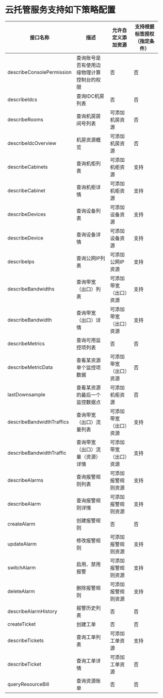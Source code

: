 # 云托管服务支持如下策略配置

|     接口名称                     |     描述                                    |     允许自定义添加资源        |     支持根据标签授权（指定条件）    |
|----------------------------------|---------------------------------------------|-------------------------------|-------------------------------------|
|     describeConsolePermission    |     查询账号是否有使用边缘物理计算控制台的权限    |     否                        |     否                              |
|     describeIdcs                 |     查询IDC机房列表                         |     否                        |     否                              |
|     describeRooms                |     查询机房房间号列表                      |     可添加机房资源            |     否                              |
|     describeIdcOverview          |     机房资源概览                            |     可添加机房资源            |     否                              |
|     describeCabinets             |     查询机柜列表                            |     可添加机柜资源            |     支持                            |
|     describeCabinet              |     查询机柜详情                            |     可添加机柜资源            |     支持                            |
|     describeDevices              |     查询设备列表                            |     可添加设备资源            |     支持                            |
|     describeDevice               |     查询设备详情                            |     可添加设备资源            |     支持                            |
|     describeIps                  |     查询公网IP列表                          |     可添加公网IP资源          |     支持                            |
|     describeBandwidths           |     查询带宽（出口）列表                    |     可添加带宽（出口）资源    |     支持                            |
|     describeBandwidth            |     查询带宽（出口）详情                    |     可添加带宽（出口）资源    |     支持                            |
|     describeMetrics              |     查询可用监控项列表                      |     否                        |     否                              |
|     describeMetricData           |     查看某资源单个监控项数据                |     可添加带宽（出口）资源    |     否                              |
|     lastDownsample               |     查看某资源的最后一个监控数据点          |     可添加机柜资源            |     否                              |
|     describeBandwidthTraffics    |     查询带宽（出口）流量列表                |     可添加带宽（出口）资源    |     支持                            |
|     describeBandwidthTraffic     |     查询带宽（出口）流量（资源）详情        |     可添加带宽（出口）资源    |     支持                            |
|     describeAlarms               |     查询报警规则列表                        |     可添加报警规则资源        |     支持                            |
|     describeAlarm                |     查询报警规则详情                        |     可添加报警规则资源        |     支持                            |
|     createAlarm                  |     创建报警规则                            |     否                        |     否                              |
|     updateAlarm                  |     修改报警规则                            |     可添加报警规则资源        |     支持                            |
|     switchAlarm                  |     启用、禁用报警                          |     可添加报警规则资源        |     支持                            |
|     deleteAlarm                  |     删除报警规则                            |     可添加报警规则资源        |     支持                            |
|     describeAlarmHistory         |     报警历史列表                            |     否                        |     否                              |
|     createTicket                 |     创建工单                                |     否                        |     否                              |
|     describeTickets              |     查询工单列表                            |     可添加工单资源            |     支持                            |
|     describeTicket               |     查询工单详情                            |     可添加工单资源            |     否                              |
|     queryResourceBill            |     查询资源账单                            |     否                        |     否                              |

